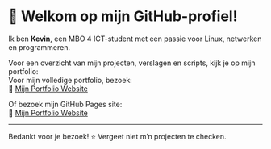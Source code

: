# 👋 Welkom op mijn GitHub-profiel!

Ik ben **Kevin**, een MBO 4 ICT-student met een passie voor Linux, netwerken en programmeren.

Voor een overzicht van mijn projecten, verslagen en scripts, kijk je op mijn portfolio:  
Voor mijn volledige portfolio, bezoek:  
🔗 [Mijn Portfolio Website](https://kevinbog.github.io/portfolio/)

Of bezoek mijn GitHub Pages site:  
🔗 [Mijn Portfolio Website](https://kevinbog.github.io/html-cursus-projecten/)

---

Bedankt voor je bezoek! ⭐ Vergeet niet m’n projecten te checken.
